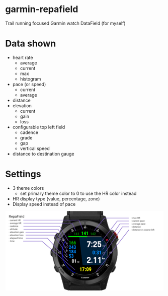# garmin-repafield
Trail running focused Garmin watch DataField (for myself)

# Data shown

- heart rate
  - average
  - current
  - max
  - histogram
- pace (or speed)
  - current
  - average
- distance
- elevation
  - current
  - gain
  - loss
- configurable top left field
  - cadence
  - grade
  - gap
  - vertical speed
- distance to destination gauge

# Settings

- 3 theme colors
  - set primary theme color to 0 to use the HR color instead
- HR display type (value, percentage, zone)
- Display speed instead of pace

![RepaField running](./repafield1.png)
